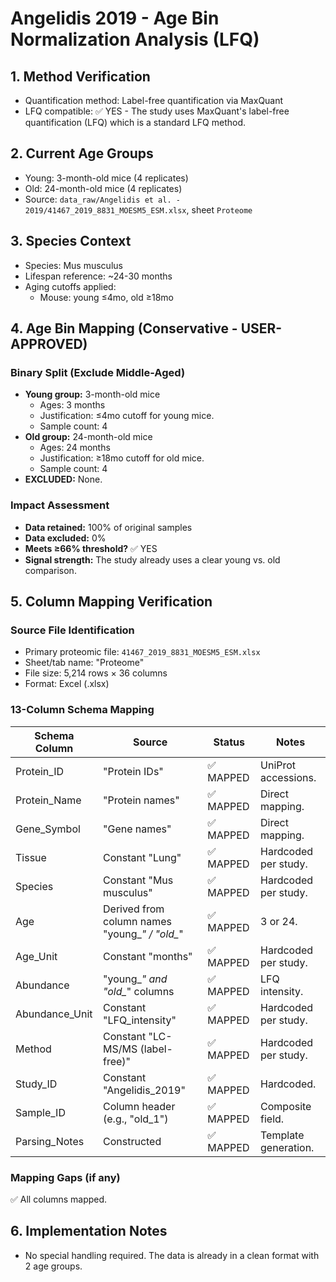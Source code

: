 # Angelidis 2019 - Age Bin Normalization Analysis (LFQ)

## 1. Method Verification
- Quantification method: Label-free quantification via MaxQuant
- LFQ compatible: ✅ YES - The study uses MaxQuant's label-free quantification (LFQ) which is a standard LFQ method.

## 2. Current Age Groups
- Young: 3-month-old mice (4 replicates)
- Old: 24-month-old mice (4 replicates)
- Source: `data_raw/Angelidis et al. - 2019/41467_2019_8831_MOESM5_ESM.xlsx`, sheet `Proteome`

## 3. Species Context
- Species: Mus musculus
- Lifespan reference: ~24-30 months
- Aging cutoffs applied:
  - Mouse: young ≤4mo, old ≥18mo

## 4. Age Bin Mapping (Conservative - USER-APPROVED)

### Binary Split (Exclude Middle-Aged)
- **Young group:** 3-month-old mice
  - Ages: 3 months
  - Justification: ≤4mo cutoff for young mice.
  - Sample count: 4
- **Old group:** 24-month-old mice
  - Ages: 24 months
  - Justification: ≥18mo cutoff for old mice.
  - Sample count: 4
- **EXCLUDED:** None.

### Impact Assessment
- **Data retained:** 100% of original samples
- **Data excluded:** 0%
- **Meets ≥66% threshold?** ✅ YES
- **Signal strength:** The study already uses a clear young vs. old comparison.

## 5. Column Mapping Verification

### Source File Identification
- Primary proteomic file: `41467_2019_8831_MOESM5_ESM.xlsx`
- Sheet/tab name: "Proteome"
- File size: 5,214 rows × 36 columns
- Format: Excel (.xlsx)

### 13-Column Schema Mapping

| Schema Column | Source | Status | Notes |
|---------------|--------|--------|-------|
| Protein_ID | "Protein IDs" | ✅ MAPPED | UniProt accessions. |
| Protein_Name | "Protein names" | ✅ MAPPED | Direct mapping. |
| Gene_Symbol | "Gene names" | ✅ MAPPED | Direct mapping. |
| Tissue | Constant "Lung" | ✅ MAPPED | Hardcoded per study. |
| Species | Constant "Mus musculus" | ✅ MAPPED | Hardcoded per study. |
| Age | Derived from column names "young_*" / "old_*" | ✅ MAPPED | 3 or 24. |
| Age_Unit | Constant "months" | ✅ MAPPED | Hardcoded per study. |
| Abundance | "young_*" and "old_*" columns | ✅ MAPPED | LFQ intensity. |
| Abundance_Unit | Constant "LFQ_intensity" | ✅ MAPPED | Hardcoded per study. |
| Method | Constant "LC-MS/MS (label-free)" | ✅ MAPPED | Hardcoded per study. |
| Study_ID | Constant "Angelidis_2019" | ✅ MAPPED | Hardcoded. |
| Sample_ID | Column header (e.g., "old_1") | ✅ MAPPED | Composite field. |
| Parsing_Notes | Constructed | ✅ MAPPED | Template generation. |

### Mapping Gaps (if any)

✅ All columns mapped.

## 6. Implementation Notes
- No special handling required. The data is already in a clean format with 2 age groups.
